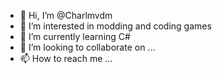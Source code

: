 - 👋 Hi, I’m @Charlmvdm
- 👀 I’m interested in modding and coding games
- 🌱 I’m currently learning C#
- 💞️ I’m looking to collaborate on ...
- 📫 How to reach me ...

<!---
Charlmvdm/Charlmvdm is a ✨ special ✨ repository because its `README.md` (this file) appears on your GitHub profile.
You can click the Preview link to take a look at your changes.
--->
